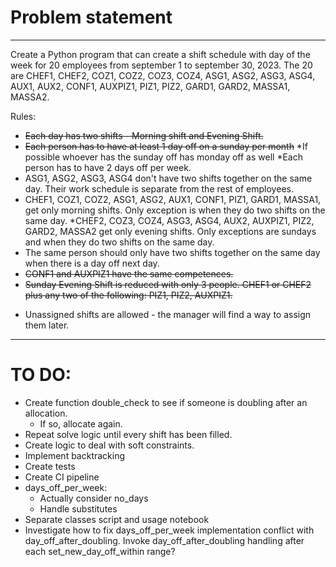 # Problem statement
---


Create a Python program that can create a shift schedule with day of the week for 20 employees from september 1 to september 30, 2023. The 20 are CHEF1, CHEF2, COZ1, COZ2, COZ3, COZ4, ASG1, ASG2, ASG3, ASG4, AUX1, AUX2, CONF1, AUXPIZ1, PIZ1, PIZ2,  GARD1, GARD2, MASSA1, MASSA2.

Rules:
* ~~Each day has two shifts - Morning shift and Evening Shift.~~
* ~~Each person has to have at least 1 day off on a sunday per month~~
*If possible whoever has the sunday off has monday off as well
*Each person has to have 2 days off per week.
* ASG1, ASG2, ASG3, ASG4 don't have two shifts together on the same day. Their work schedule is separate from the rest of employees.
* CHEF1,  COZ1, COZ2, ASG1, ASG2,  AUX1, CONF1,  PIZ1,   GARD1, MASSA1,  get only morning shifts. Only exception is when they do two shifts on the same day.
*CHEF2,  COZ3, COZ4,  ASG3, ASG4, AUX2, AUXPIZ1,  PIZ2,   GARD2, MASSA2 get only evening shifts. Only exceptions are sundays and when they do two shifts on the same day.
* The same person should only have two shifts together on the same day when there is a day off next day.
* ~~CONF1 and AUXPIZ1 have the same competences.~~
* ~~Sunday Evening Shift is reduced with only 3 people. CHEF1 or CHEF2 plus any two of the following: PIZ1, PIZ2, AUXPIZ1.~~
- Unassigned shifts are allowed - the manager will find a way to assign them later.

---
# TO DO:
- Create function double_check to see if someone is doubling after an allocation.
    - If so, allocate again.
- Repeat solve logic until every shift has been filled.
- Create logic to deal with soft constraints.
- Implement backtracking
- Create tests
- Create CI pipeline
- days_off_per_week:
    - Actually consider no_days
    - Handle substitutes
- Separate classes script and usage notebook
- Investigate how to fix days_off_per_week implementation conflict with day_off_after_doubling. Invoke day_off_after_doubling handling after each set_new_day_off_within range?